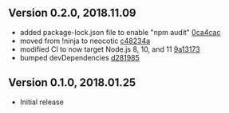 ## Version 0.2.0, 2018.11.09

* added package-lock.json file to enable "npm audit" [0ca4cac](https://github.com/neocotic/escape-unicode/commit/0ca4cac801ba9481e67ba463f77f45d09b5ff7f3)
* moved from !ninja to neocotic [c48234a](https://github.com/neocotic/escape-unicode/commit/c48234aa27ad7e1428bd7e31353715e0d7ca4d7d)
* modified CI to now target Node.js 8, 10, and 11 [9a13173](https://github.com/neocotic/escape-unicode/commit/9a1317356fcb623dcf78b5d0ac9678b22a83811b)
* bumped devDependencies [d281985](https://github.com/neocotic/escape-unicode/commit/d2819852ec904fde5af47d72a930510a95c3c63f)

## Version 0.1.0, 2018.01.25

* Initial release

